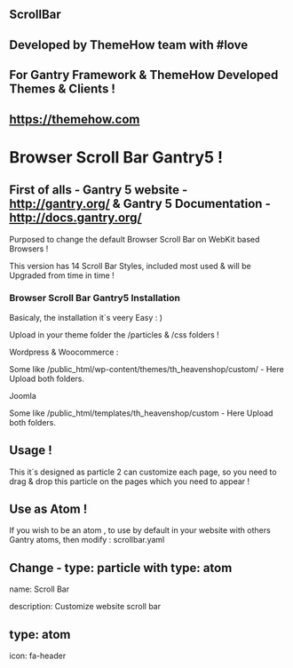 ## ScrollBar

## Developed by ThemeHow team with #love 

## For Gantry Framework  &   ThemeHow Developed Themes & Clients !

## https://themehow.com

# Browser Scroll Bar Gantry5 !

## First of alls - Gantry 5 website - http://gantry.org/ & Gantry 5 Documentation - http://docs.gantry.org/
Purposed to change the default Browser Scroll Bar on WebKit based Browsers !

This version has 14 Scroll Bar Styles, included most used & will be Upgraded from time in time !

###   Browser Scroll Bar Gantry5 Installation

Basicaly, the installation it´s veery Easy : )

Upload in your theme folder the /particles & /css folders !

Wordpress & Woocommerce : 

Some like /public_html/wp-content/themes/th_heavenshop/custom/  - Here Upload both folders.

Joomla 

Some like /public_html/templates/th_heavenshop/custom  - Here Upload both folders.

## Usage !

This it´s designed as particle 2 can customize each page, so you need to drag & drop this particle on the pages which you need to appear !

## Use as Atom !

If you wish to be an atom , to use by default in your website with others Gantry atoms, then modify : scrollbar.yaml

 ## Change -  type: particle with type: atom 

 name: Scroll Bar
 
description: Customize website scroll bar

## type: atom

icon: fa-header


